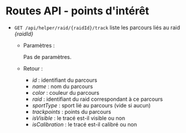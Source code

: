 # Routes API - points d'intérêt


- `GET /api/helper/raid/{raidId}/track` liste les parcours liés au raid *{raidId}*

  - Paramètres :

    Pas de paramètres.

  - Retour : 

    - *id* : identifiant du parcours
    - *name* : nom du parcours
    - *color* : couleur du parcours
    - *raid* : identifiant du raid correspondant à ce parcours
    - *sportType* : sport lié au parcours (vide si aucun)
    - *trackpoints* : points du parcours
    - *isVisible* : le tracé est-il visible ou non
    - *isCalibration* : le tracé est-il calibré ou non